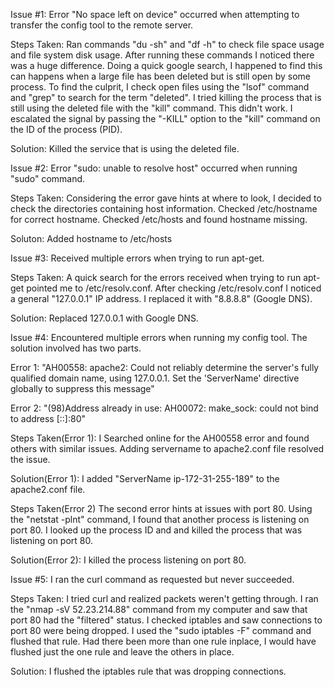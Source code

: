 Issue #1:
  Error "No space left on device" occurred when attempting to transfer the config tool to the remote server.

Steps Taken:
  Ran commands "du -sh" and "df -h" to check file space usage and file system disk usage.
  After running these commands I noticed there was a huge difference. Doing a quick google search, I happened to find this can happens when a large file has been deleted but is still open by some process. To find the culprit, I check open files using the "lsof" command and "grep" to search for the term "deleted".
  I tried killing the process that is still using the deleted file with the "kill" command. This didn't work. I escalated the signal by passing the "-KILL" option to the "kill" command on the ID of the process (PID).

Solution:
  Killed the service that is using the deleted file.

Issue #2:
  Error "sudo: unable to resolve host" occurred when running "sudo" command.

Steps Taken:
  Considering the error gave hints at where to look, I decided to check the directories containing host information.
  Checked /etc/hostname for correct hostname.
  Checked /etc/hosts and found hostname missing.

Soluton:
  Added hostname to /etc/hosts

Issue #3:
  Received multiple errors when trying to run apt-get.

Steps Taken:
  A quick search for the errors received when trying to run apt-get pointed me to /etc/resolv.conf.
  After checking /etc/resolv.conf I noticed a general "127.0.0.1" IP address.
  I replaced it with "8.8.8.8" (Google DNS).

Solution:
  Replaced 127.0.0.1 with Google DNS.

Issue #4:
  Encountered multiple errors when running my config tool. The solution involved has two parts.

  Error 1: "AH00558: apache2: Could not reliably determine the server's fully qualified domain name, using 127.0.0.1. Set the 'ServerName' directive globally to suppress this message"

  Error 2: "(98)Address already in use: AH00072: make_sock: could not bind to address [::]:80"

Steps Taken(Error 1):
  I Searched online for the AH00558 error and found others with similar issues. Adding servername to apache2.conf file resolved the issue.

Solution(Error 1):
  I added "ServerName ip-172-31-255-189" to the apache2.conf file.

Steps Taken(Error 2)
  The second error hints at issues with port 80. Using the "netstat -plnt" command, I found that another process is listening on port 80.
  I looked up the process ID and and killed the process that was listening on port 80.

Solution(Error 2):
  I killed the process listening on port 80.

Issue #5:
  I ran the curl command as requested but never succeeded.

Steps Taken:
  I tried curl and realized packets weren't getting through.
  I ran the "nmap -sV 52.23.214.88" command from my computer and saw that port 80 had the "filtered" status. I checked iptables and saw connections to port 80 were being dropped. I used the "sudo iptables -F" command and flushed that rule. Had there been more than one rule inplace, I would have flushed just the one rule and leave the others in place.

Solution:
  I flushed the iptables rule that was dropping connections.
